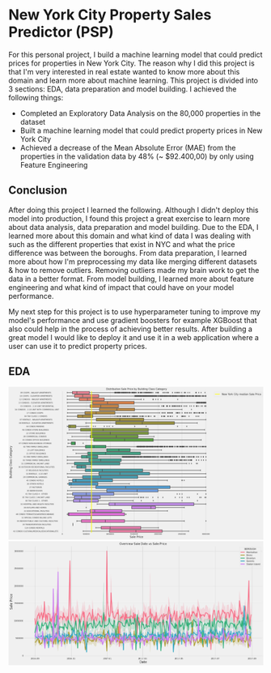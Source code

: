 # New York City Property Sales Predictor (PSP)
For this personal project, I build a machine learning model that could predict prices for properties in New York City. The reason why I did this project is that I'm very interested in real estate wanted to know more about this domain and learn more about machine learning. This project is divided into 3 sections: EDA, data preparation and model building. I achieved the following things:

* Completed an Exploratory Data Analysis on the 80,000 properties in the dataset
* Built a machine learning model that could predict property prices in New York City
* Achieved a decrease of the Mean Absolute Error (MAE) from the properties in the validation data by 48% (~ $92.400,00) by only using Feature Engineering

## Conclusion
After doing this project I learned the following. Although I didn't deploy this model into production, I found this project a great exercise to learn more about data analysis, data preparation and model building. Due to the EDA, I learned more about this domain and what kind of data I was dealing with such as the different properties that exist in NYC and what the price difference was between the boroughs. From data preparation, I learned more about how I'm preprocessing my data like merging different datasets & how to remove outliers. Removing outliers made my brain work to get the data in a better format. From model building, I learned more about feature engineering and what kind of impact that could have on your model performance.

My next step for this project is to use hyperparameter tuning to improve my model's performance and use gradient boosters for example XGBoost that also could help in the process of achieving better results. After building a great model I would like to deploy it and use it in a web application where a user can use it to predict property prices.

## EDA
![](images/dsp.png)
![](images/ovsdsp.png)
